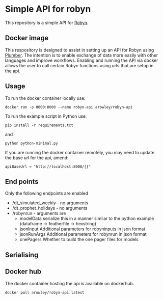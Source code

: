 # Simple API for robyn
This repository is a simple API for [Robyn](https://github.com/facebookexperimental/Robyn/).

## Docker image
This respository is designed to assist in setting up an API for Robyn using [Plumber](https://www.rplumber.io/). The intention is to enable exchange of data more easily with other languages and improve workflows. Enabling and running the API via docker allows the user to call certain Robyn functions using urls that are setup in the api. 

## Usage

To run the docker container locally use:

```
docker run -p 8000:8000 --name robyn-api arowley/robyn-api
```

To run the example script in Python use:
```
pip install -r requirements.txt
```
and
```
python python-minimal.py
```
If you are running the docker container remotely, you may need to update the base url for the api, amend:
```
apiBaseUrl = "http://localhost:8000/{}"
```

## End points

Only the following endpoints are enabled
- /dt_simulated_weekly - no arguments
- /dt_prophet_holidays - no arguments
- /robynrun - arguments are
  - modelData serialize this in a manner similar to the python example (dataframe -> featherfile -> hexstring)
  - jsonInput Additional parameters for robyninputs in json format
  - jsonRunArgs Additional parameters for robynrun in json format
  - onePagers Whether to build the one pager files for models


## Serialising

## Docker hub
The docker container hosting the api is available on dockerhub.

```
docker pull arowley/robyn-api:latest
```
